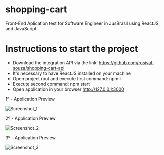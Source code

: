 # shopping-cart
Front-End Aplication test for Software Engineer in JusBrasil using ReactJS and JavaScript.

# Instructions to start the project
* Download the integration API via the link: https://github.com/rosival-souza/shopping-cart-api
* It's necessary to have ReactJS installed on your machine
* Open project root and execute first command: npm i
* Execute second command: npm start
* Open application in your browser http://127.0.0.1:3000


1º - Application Preview 

![Screenshot_1](https://user-images.githubusercontent.com/25927724/120256910-8d1e7100-c265-11eb-9ff0-91602ad64f29.png)

2º - Application Preview 

![Screenshot_2](https://user-images.githubusercontent.com/25927724/120257138-04540500-c266-11eb-9b0c-116e11e0f37e.png)

3º - Application Preview 

![Screenshot_3](https://user-images.githubusercontent.com/25927724/120257260-47ae7380-c266-11eb-95d5-647980280577.png)
